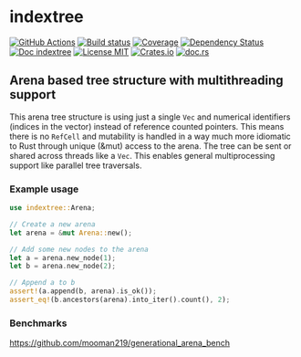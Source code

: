 # indextree

[![GitHub Actions](https://github.com/saschagrunert/indextree/actions/workflows/test.yml/badge.svg)](https://github.com/saschagrunert/indextree/actions/workflows/test.yml)
[![Build status](https://ci.appveyor.com/api/projects/status/byraapuh9py02us0?svg=true)](https://ci.appveyor.com/project/saschagrunert/indextree)
[![Coverage](https://codecov.io/gh/saschagrunert/indextree/branch/main/graph/badge.svg)](https://codecov.io/gh/saschagrunert/indextree)
[![Dependency Status](https://deps.rs/repo/github/saschagrunert/indextree/status.svg)](https://deps.rs/repo/github/saschagrunert/indextree)
[![Doc indextree](https://img.shields.io/badge/main-indextree-blue.svg)](https://saschagrunert.github.io/indextree/doc/indextree)
[![License MIT](https://img.shields.io/badge/license-MIT-blue.svg)](https://github.com/saschagrunert/indextree/blob/main/LICENSE)
[![Crates.io](https://img.shields.io/crates/v/indextree.svg)](https://crates.io/crates/indextree)
[![doc.rs](https://docs.rs/indextree/badge.svg)](https://docs.rs/indextree)

## Arena based tree structure with multithreading support

This arena tree structure is using just a single `Vec` and numerical identifiers
(indices in the vector) instead of reference counted pointers. This means there
is no `RefCell` and mutability is handled in a way much more idiomatic to Rust
through unique (&mut) access to the arena. The tree can be sent or shared across
threads like a `Vec`. This enables general multiprocessing support like
parallel tree traversals.

### Example usage

```rust
use indextree::Arena;

// Create a new arena
let arena = &mut Arena::new();

// Add some new nodes to the arena
let a = arena.new_node(1);
let b = arena.new_node(2);

// Append a to b
assert!(a.append(b, arena).is_ok());
assert_eq!(b.ancestors(arena).into_iter().count(), 2);
```

### Benchmarks

https://github.com/mooman219/generational_arena_bench
